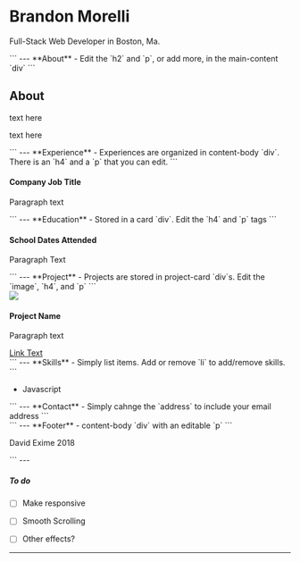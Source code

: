 
<div class="jumbotron-text">
  <h1>Brandon Morelli</h1>
  <p>Full-Stack Web Developer in Boston, Ma.</p>
</div>
```
---
**About** - Edit the `h2` and `p`, or add more, in the main-content `div`
```
<div class="main-content">
  <div class="content-header">
    <a class="anchor" name="about"></a>
    <h2>About</h2>
  </div>
  <div class="content-body">
    <p>text here</p>
    <p>text here</p>
  </div>
</div>
```
---
**Experience** - Experiences are organized in content-body `div`. There is an `h4` and a `p` that you can edit.
```
          <div class="content-body">
            <div class="card">
              <div class="card-header">
                <h4>Company <span class="job-title">Job Title</span></h4>
              </div>
              <div class="card-content">
                <p>Paragraph text</p>
              </div>
            </div>
```
---
**Education** - Stored in a card `div`. Edit the `h4` and `p` tags
```
            <div class="card">
              <div class="card-header">
                <h4>School <span class="job-title">Dates Attended</span></h4>
              </div>
              <div class="card-content">
                <p>Paragraph Text</p>
              </div>
            </div>
```
---
**Project** - Projects are stored in project-card `div`s. Edit the `image`, `h4`, and `p`
```
            <div class="project-card">
              <div class="project-image">
                <img src="http://placehold.it/250x350">
              </div>
              <div class="project-content">
                <h4>Project Name</h4>
                <p>Paragraph text</p>
                <a href="#">Link Text</a>
              </div>
            </div>
```
---
**Skills** - Simply list items. Add or remove `li` to add/remove skills.
```
            <ul class="ul-skills">
              <li class="li-skills">Javascript</li>
            </ul>
```
---
**Contact** - Simply cahnge the `address` to include your email address
```
<form method="POST" action="https://formspree.io/email@email.com">
```
---
**Footer** - content-body `div` with an editable `p`
```
          <div class="content-body">
            <p>David Exime 2018</p>
          </div>
```
---

##### To do
- [ ] Make responsive
- [ ] Smooth Scrolling
- [ ] Other effects?


---

